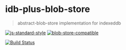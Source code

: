 # idb-plus-blob-store

> abstract-blob-store implementation for indexeddb

[![js-standard-style](https://cdn.rawgit.com/feross/standard/master/badge.svg)](https://github.com/feross/standard)
[![blob-store-compatible](https://raw.githubusercontent.com/maxogden/abstract-blob-store/master/badge.png)](https://github.com/maxogden/abstract-blob-store)


[![Build Status](http://img.shields.io/travis/maxogden/abstract-blob-store.svg?style=flat)](https://travis-ci.org/Dignifiedquire/idb-plus-blob-store)
